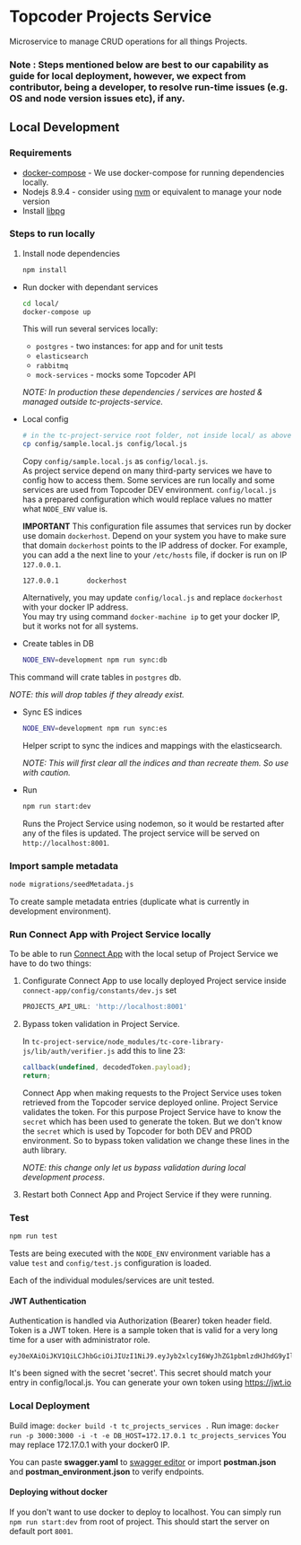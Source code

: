 # Topcoder Projects Service

Microservice to manage CRUD operations for all things Projects.

### Note : Steps mentioned below are best to our capability as guide for local deployment, however, we expect from contributor, being a developer, to resolve run-time issues (e.g. OS and node version issues etc), if any.

## Local Development

### Requirements

* [docker-compose](https://docs.docker.com/compose/install/) - We use docker-compose for running dependencies locally.
* Nodejs 8.9.4 - consider using [nvm](https://github.com/creationix/nvm) or equivalent to manage your node version
* Install [libpg](https://www.npmjs.com/package/pg-native)

### Steps to run locally
1. Install node dependencies
   ```bash
   npm install
   ```

* Run docker with dependant services
  ```bash
  cd local/
  docker-compose up
  ```
  This will run several services locally:
  - `postgres` - two instances: for app and for unit tests
  - `elasticsearch`
  - `rabbitmq`
  - `mock-services` - mocks some Topcoder API

  *NOTE: In production these dependencies / services are hosted & managed outside tc-projects-service.*

* Local config
  ```bash
  # in the tc-project-service root folder, not inside local/ as above
  cp config/sample.local.js config/local.js
  ```
  Copy `config/sample.local.js` as `config/local.js`.<br>
  As project service depend on many third-party services we have to config how to access them.  Some services are run locally and some services are used from Topcoder DEV environment. `config/local.js` has a prepared configuration which would replace values no matter what `NODE_ENV` value is.

  **IMPORTANT** This configuration file assumes that services run by docker use domain `dockerhost`. Depend on your system you have to make sure that domain `dockerhost` points to the IP address of docker.
  For example, you can add a the next line to your `/etc/hosts` file, if docker is run on IP `127.0.0.1`.
  ```
  127.0.0.1       dockerhost
  ```
  Alternatively, you may update `config/local.js` and replace `dockerhost` with your docker IP address.<br>
  You may try using command `docker-machine ip` to get your docker IP, but it works not for all systems.

* Create tables in DB
  ```bash
  NODE_ENV=development npm run sync:db
  ```
 This command will crate tables in `postgres` db.

 *NOTE: this will drop tables if they already exist.*

* Sync ES indices
  ```bash
  NODE_ENV=development npm run sync:es
  ```
  Helper script to sync the indices and mappings with the elasticsearch.

  *NOTE: This will first clear all the indices and than recreate them. So use with caution.*

* Run
  ```bash
  npm run start:dev
  ```
  Runs the Project Service using nodemon, so it would be restarted after any of the files is updated.
  The project service will be served on `http://localhost:8001`.

### Import sample metadata
```bash
node migrations/seedMetadata.js
```
To create sample metadata entries (duplicate what is currently in development environment).

### Run Connect App with Project Service locally

To be able to run [Connect App](https://github.com/appirio-tech/connect-app) with the local setup of Project Service we have to do two things:
1. Configurate Connect App to use locally deployed Project service inside `connect-app/config/constants/dev.js` set

   ```js
   PROJECTS_API_URL: 'http://localhost:8001'
   ```
2. Bypass token validation in Project Service.

   In `tc-project-service/node_modules/tc-core-library-js/lib/auth/verifier.js` add this to line 23:
   ```js
   callback(undefined, decodedToken.payload);
   return;
   ```
   Connect App when making requests to the Project Service uses token retrieved from the Topcoder service deployed online. Project Service validates the token. For this purpose Project Service have to know the `secret` which has been used to generate the token. But we don't know the `secret` which is used by Topcoder for both DEV and PROD environment. So to bypass token validation we change these lines in the auth library.

   *NOTE: this change only let us bypass validation during local development process*.

3. Restart both Connect App and Project Service if they were running.

### Test
```bash
npm run test
```
Tests are being executed with the `NODE_ENV` environment variable has a value `test` and `config/test.js` configuration is loaded.

Each of the individual modules/services are unit tested.

#### JWT Authentication
Authentication is handled via Authorization (Bearer) token header field. Token is a JWT token. Here is a sample token that is valid for a very long time for a user with administrator role.
```
eyJ0eXAiOiJKV1QiLCJhbGciOiJIUzI1NiJ9.eyJyb2xlcyI6WyJhZG1pbmlzdHJhdG9yIl0sImlzcyI6Imh0dHBzOi8vYXBpLnRvcGNvZGVyLWRldi5jb20iLCJoYW5kbGUiOiJwc2hhaDEiLCJleHAiOjI0NjI0OTQ2MTgsInVzZXJJZCI6IjQwMTM1OTc4IiwiaWF0IjoxNDYyNDk0MDE4LCJlbWFpbCI6InBzaGFoMUB0ZXN0LmNvbSIsImp0aSI6ImY0ZTFhNTE0LTg5ODAtNDY0MC04ZWM1LWUzNmUzMWE3ZTg0OSJ9.XuNN7tpMOXvBG1QwWRQROj7NfuUbqhkjwn39Vy4tR5I
```
It's been signed with the secret 'secret'. This secret should match your entry in config/local.js. You can generate your own token using https://jwt.io

### Local Deployment
Build image:
`docker build -t tc_projects_services .`
Run image:
`docker run -p 3000:3000 -i -t -e DB_HOST=172.17.0.1 tc_projects_services`
You may replace 172.17.0.1 with your docker0 IP.

You can paste **swagger.yaml** to  [swagger editor](http://editor.swagger.io/) or import **postman.json** and **postman_environment.json** to verify endpoints.

#### Deploying without docker
If you don't want to use docker to deploy to localhost. You can simply run `npm run start:dev` from root of project. This should start the server on default port `8001`.
